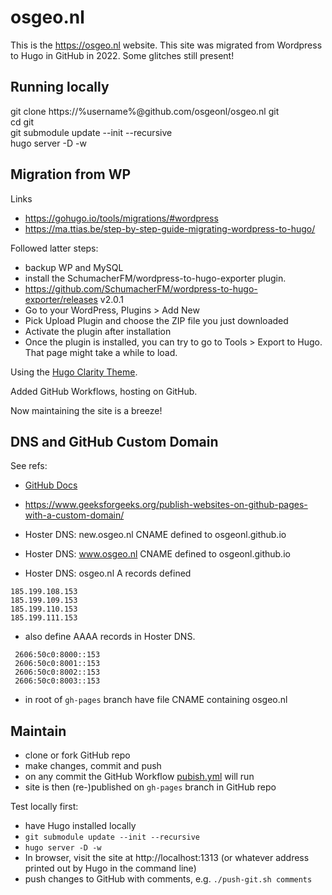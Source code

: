 # osgeo.nl
This is the https://osgeo.nl website. 
This site was migrated from Wordpress to Hugo in GitHub in 2022. 
Some glitches still present!

## Running locally
git clone https://%username%@github.com/osgeonl/osgeo.nl git  
cd git  
git submodule update --init --recursive  
hugo server -D -w  

## Migration from WP
Links

* https://gohugo.io/tools/migrations/#wordpress
* https://ma.ttias.be/step-by-step-guide-migrating-wordpress-to-hugo/

Followed latter steps:

* backup WP and MySQL 
* install the SchumacherFM/wordpress-to-hugo-exporter plugin. 
* https://github.com/SchumacherFM/wordpress-to-hugo-exporter/releases v2.0.1 
* Go to your WordPress, Plugins > Add New
* Pick Upload Plugin and choose the ZIP file you just downloaded
* Activate the plugin after installation
* Once the plugin is installed, you can try to go to Tools > Export to Hugo. That page might take a while to load.

Using the [Hugo Clarity Theme](https://github.com/chipzoller/hugo-clarity).

Added GitHub Workflows, hosting on GitHub. 

Now maintaining the site is a breeze!

## DNS and GitHub Custom Domain

See refs:
 
* [GitHub Docs](https://docs.github.com/en/pages/configuring-a-custom-domain-for-your-github-pages-site/managing-a-custom-domain-for-your-github-pages-site)
* https://www.geeksforgeeks.org/publish-websites-on-github-pages-with-a-custom-domain/

* Hoster DNS: new.osgeo.nl CNAME defined to osgeonl.github.io
* Hoster DNS: www.osgeo.nl CNAME defined to osgeonl.github.io
* Hoster DNS: osgeo.nl A records defined

```
185.199.108.153
185.199.109.153
185.199.110.153
185.199.111.153

```
* also define AAAA records in Hoster DNS.

```
 2606:50c0:8000::153
 2606:50c0:8001::153 
 2606:50c0:8002::153 
 2606:50c0:8003::153

```
* in root of `gh-pages` branch have file CNAME containing osgeo.nl

## Maintain

* clone or fork GitHub repo
* make changes, commit and push
* on any commit the GitHub Workflow [pubish.yml](.github/workflows/publish.yml) will run
* site is then (re-)published on `gh-pages` branch in GitHub repo

Test locally first:

* have Hugo installed locally
* `git submodule update --init --recursive`
* `hugo server -D -w`  
* In browser, visit the site at http://localhost:1313 (or whatever address printed out by Hugo in the command line)
* push changes to GitHub with comments, e.g. `./push-git.sh comments`
